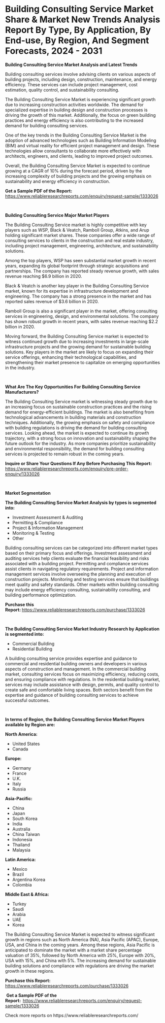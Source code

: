 <p><h1>Building Consulting Service Market Share & Market New Trends Analysis Report By Type, By Application, By End-use, By Region, And Segment Forecasts, 2024 - 2031</h1></p><p><strong>Building Consulting Service Market Analysis and Latest Trends</strong></p>
<p><p>Building consulting services involve advising clients on various aspects of building projects, including design, construction, maintenance, and energy efficiency. These services can include project management, cost estimation, quality control, and sustainability consulting.</p><p>The Building Consulting Service Market is experiencing significant growth due to increasing construction activities worldwide. The demand for specialized expertise in building design and construction processes is driving the growth of this market. Additionally, the focus on green building practices and energy efficiency is also contributing to the increased demand for building consulting services.</p><p>One of the key trends in the Building Consulting Service Market is the adoption of advanced technologies such as Building Information Modeling (BIM) and virtual reality for efficient project management and design. These technologies allow consultants to collaborate more effectively with architects, engineers, and clients, leading to improved project outcomes.</p><p>Overall, the Building Consulting Service Market is expected to continue growing at a CAGR of 10% during the forecast period, driven by the increasing complexity of building projects and the growing emphasis on sustainability and energy efficiency in construction.</p></p>
<p><strong>Get a Sample PDF of the Report:&nbsp;</strong> <a href="https://www.reliableresearchreports.com/enquiry/request-sample/1333026">https://www.reliableresearchreports.com/enquiry/request-sample/1333026</a></p>
<p>&nbsp;</p>
<p><strong>Building Consulting Service Major Market Players</strong></p>
<p><p>The Building Consulting Service market is highly competitive with key players such as WSP, Black & Veatch, Ramboll Group, Atkins, and Arup holding significant market shares. These companies offer a wide range of consulting services to clients in the construction and real estate industry, including project management, engineering, architecture, and sustainability solutions.</p><p>Among the top players, WSP has seen substantial market growth in recent years, expanding its global footprint through strategic acquisitions and partnerships. The company has reported steady revenue growth, with sales revenue reaching $6.9 billion in 2020.</p><p>Black & Veatch is another key player in the Building Consulting Service market, known for its expertise in infrastructure development and engineering. The company has a strong presence in the market and has reported sales revenue of $3.6 billion in 2020.</p><p>Ramboll Group is also a significant player in the market, offering consulting services in engineering, design, and environmental solutions. The company has shown robust growth in recent years, with sales revenue reaching $2.2 billion in 2020.</p><p>Moving forward, the Building Consulting Service market is expected to witness continued growth due to increasing investments in large-scale infrastructure projects and the growing demand for sustainable building solutions. Key players in the market are likely to focus on expanding their service offerings, enhancing their technological capabilities, and strengthening their market presence to capitalize on emerging opportunities in the industry.</p></p>
<p>&nbsp;</p>
<p><strong>What Are The Key Opportunities For Building Consulting Service Manufacturers?</strong></p>
<p><p>The Building Consulting Service market is witnessing steady growth due to an increasing focus on sustainable construction practices and the rising demand for energy-efficient buildings. The market is also benefiting from technological advancements in building materials and construction techniques. Additionally, the growing emphasis on safety and compliance with building regulations is driving the demand for building consulting services. Looking ahead, the market is expected to continue its growth trajectory, with a strong focus on innovation and sustainability shaping the future outlook for the industry. As more companies prioritize sustainability and environmental responsibility, the demand for building consulting services is projected to remain robust in the coming years.</p></p>
<p><strong>Inquire or Share Your Questions If Any Before Purchasing This Report:</strong> <a href="https://www.reliableresearchreports.com/enquiry/pre-order-enquiry/1333026">https://www.reliableresearchreports.com/enquiry/pre-order-enquiry/1333026</a></p>
<p>&nbsp;</p>
<p><strong>Market Segmentation</strong></p>
<p><strong>The Building Consulting Service Market Analysis by types is segmented into:</strong></p>
<p><ul><li>Investment Assessment & Auditing</li><li>Permitting & Compliance</li><li>Project & Information Management</li><li>Monitoring & Testing</li><li>Other</li></ul></p>
<p><p>Building consulting services can be categorized into different market types based on their primary focus and offerings. Investment assessment and auditing services help clients evaluate the financial feasibility and risks associated with a building project. Permitting and compliance services assist clients in navigating regulatory requirements. Project and information management services involve overseeing the planning and execution of construction projects. Monitoring and testing services ensure that buildings meet quality and safety standards. Other markets within building consulting may include energy efficiency consulting, sustainability consulting, and building performance optimization.</p></p>
<p><strong>Purchase this Report:&nbsp;</strong><a href="https://www.reliableresearchreports.com/purchase/1333026">https://www.reliableresearchreports.com/purchase/1333026</a></p>
<p>&nbsp;</p>
<p><strong>The Building Consulting Service Market Industry Research by Application is segmented into:</strong></p>
<p><ul><li>Commercial Building</li><li>Residential Building</li></ul></p>
<p><p>A building consulting service provides expertise and guidance to commercial and residential building owners and developers in various aspects of construction and management. In the commercial building market, consulting services focus on maximizing efficiency, reducing costs, and ensuring compliance with regulations. In the residential building market, services may include assistance with design, permits, and quality control to create safe and comfortable living spaces. Both sectors benefit from the expertise and guidance of building consulting services to achieve successful outcomes.</p></p>
<p>&nbsp;</p>
<p><strong>In terms of Region, the Building Consulting Service Market Players available by Region are:</strong></p>
<p>
    <p> <strong> North America: </strong>
        <ul>
            <li>United States</li>
            <li>Canada</li>
        </ul>
        </p> 
    <p> <strong> Europe: </strong>
        <ul>
            <li>Germany</li>
            <li>France</li>
            <li>U.K.</li>
            <li>Italy</li>
            <li>Russia</li>
        </ul>
        </p> 
    <p> <strong> Asia-Pacific: </strong>
        <ul>
            <li>China</li>
            <li>Japan</li>
            <li>South Korea</li>
            <li>India</li>
            <li>Australia</li>
            <li>China Taiwan</li>
            <li>Indonesia</li>
            <li>Thailand</li>
            <li>Malaysia</li>
        </ul>
        </p> 
    <p> <strong> Latin America: </strong>
        <ul>
            <li>Mexico</li>
            <li>Brazil</li>
            <li>Argentina Korea</li>
            <li>Colombia</li>
        </ul>
        </p> 
    <p> <strong> Middle East & Africa: </strong>
        <ul>
            <li>Turkey</li>
            <li>Saudi</li>
            <li>Arabia</li>
            <li>UAE</li>
            <li>Korea</li>
        </ul>
    </p>
    </p>
<p><p>The Building Consulting Service Market is expected to witness significant growth in regions such as North America (NA), Asia Pacific (APAC), Europe, USA, and China in the coming years. Among these regions, Asia Pacific is anticipated to dominate the market with a market share percentage valuation of 35%, followed by North America with 25%, Europe with 20%, USA with 15%, and China with 5%. The increasing demand for sustainable building solutions and compliance with regulations are driving the market growth in these regions.</p></p>
<p><strong>Purchase this Report: </strong><a href="https://www.reliableresearchreports.com/purchase/1333026">https://www.reliableresearchreports.com/purchase/1333026</a></p>
<p>&nbsp;<strong>Get a Sample PDF of the Report:&nbsp;&nbsp;</strong><a href="https://www.reliableresearchreports.com/enquiry/request-sample/1333026">https://www.reliableresearchreports.com/enquiry/request-sample/1333026</a></p>
<p><strong></strong></p>
<p>Check more reports on https://www.reliableresearchreports.com/</p>
